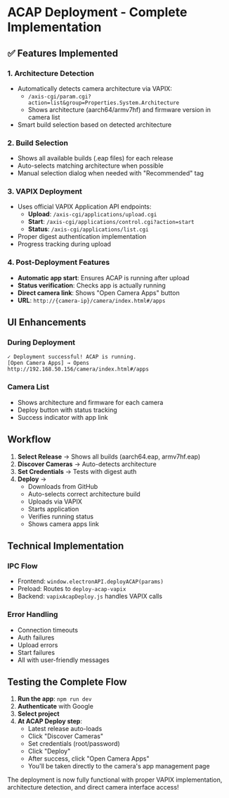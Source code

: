 # ACAP Deployment - Complete Implementation

## ✅ Features Implemented

### 1. **Architecture Detection**
- Automatically detects camera architecture via VAPIX:
  - `/axis-cgi/param.cgi?action=list&group=Properties.System.Architecture`
  - Shows architecture (aarch64/armv7hf) and firmware version in camera list
- Smart build selection based on detected architecture

### 2. **Build Selection**
- Shows all available builds (.eap files) for each release
- Auto-selects matching architecture when possible
- Manual selection dialog when needed with "Recommended" tag

### 3. **VAPIX Deployment**
- Uses official VAPIX Application API endpoints:
  - **Upload**: `/axis-cgi/applications/upload.cgi`
  - **Start**: `/axis-cgi/applications/control.cgi?action=start`
  - **Status**: `/axis-cgi/applications/list.cgi`
- Proper digest authentication implementation
- Progress tracking during upload

### 4. **Post-Deployment Features**
- **Automatic app start**: Ensures ACAP is running after upload
- **Status verification**: Checks app is actually running
- **Direct camera link**: Shows "Open Camera Apps" button
- **URL**: `http://{camera-ip}/camera/index.html#/apps`

## UI Enhancements

### During Deployment
```
✓ Deployment successful! ACAP is running.
[Open Camera Apps] → Opens http://192.168.50.156/camera/index.html#/apps
```

### Camera List
- Shows architecture and firmware for each camera
- Deploy button with status tracking
- Success indicator with app link

## Workflow

1. **Select Release** → Shows all builds (aarch64.eap, armv7hf.eap)
2. **Discover Cameras** → Auto-detects architecture
3. **Set Credentials** → Tests with digest auth
4. **Deploy** → 
   - Downloads from GitHub
   - Auto-selects correct architecture build
   - Uploads via VAPIX
   - Starts application
   - Verifies running status
   - Shows camera apps link

## Technical Implementation

### IPC Flow
- Frontend: `window.electronAPI.deployACAP(params)`
- Preload: Routes to `deploy-acap-vapix`
- Backend: `vapixAcapDeploy.js` handles VAPIX calls

### Error Handling
- Connection timeouts
- Auth failures
- Upload errors
- Start failures
- All with user-friendly messages

## Testing the Complete Flow

1. **Run the app**: `npm run dev`
2. **Authenticate** with Google
3. **Select project**
4. **At ACAP Deploy step**:
   - Latest release auto-loads
   - Click "Discover Cameras"
   - Set credentials (root/password)
   - Click "Deploy"
   - After success, click "Open Camera Apps"
   - You'll be taken directly to the camera's app management page

The deployment is now fully functional with proper VAPIX implementation, architecture detection, and direct camera interface access!